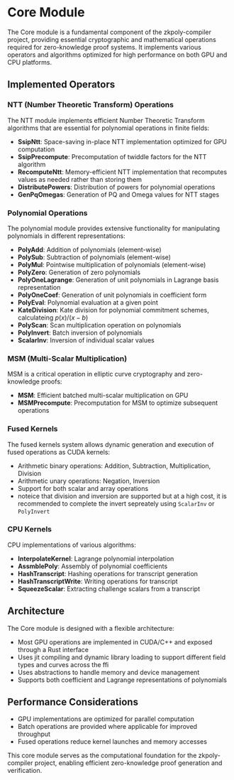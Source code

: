 # Core Module

The Core module is a fundamental component of the zkpoly-compiler project, providing essential cryptographic and mathematical operations required for zero-knowledge proof systems. It implements various operators and algorithms optimized for high performance on both GPU and CPU platforms.

## Implemented Operators

### NTT (Number Theoretic Transform) Operations

The NTT module implements efficient Number Theoretic Transform algorithms that are essential for polynomial operations in finite fields:

- **SsipNtt**: Space-saving in-place NTT implementation optimized for GPU computation
- **SsipPrecompute**: Precomputation of twiddle factors for the NTT algorithm
- **RecomputeNtt**: Memory-efficient NTT implementation that recomputes values as needed rather than storing them
- **DistributePowers**: Distribution of powers for polynomial operations
- **GenPqOmegas**: Generation of PQ and Omega values for NTT stages

### Polynomial Operations

The polynomial module provides extensive functionality for manipulating polynomials in different representations:

- **PolyAdd**: Addition of polynomials (element-wise)
- **PolySub**: Subtraction of polynomials (element-wise)
- **PolyMul**: Pointwise multiplication of polynomials (element-wise)
- **PolyZero**: Generation of zero polynomials
- **PolyOneLagrange**: Generation of unit polynomials in Lagrange basis representation
- **PolyOneCoef**: Generation of unit polynomials in coefficient form
- **PolyEval**: Polynomial evaluation at a given point
- **KateDivision**: Kate  division for polynomial commitment schemes, calculateing $p(x)/(x-b)$
- **PolyScan**: Scan multiplication operation on polynomials
- **PolyInvert**: Batch inversion of polynomials
- **ScalarInv**: Inversion of individual scalar values

### MSM (Multi-Scalar Multiplication)

MSM is a critical operation in elliptic curve cryptography and zero-knowledge proofs:

- **MSM**: Efficient batched multi-scalar multiplication on GPU
- **MSMPrecompute**: Precomputation for MSM to optimize subsequent operations

### Fused Kernels

The fused kernels system allows dynamic generation and execution of fused operations as CUDA kernels:

- Arithmetic binary operations: Addition, Subtraction, Multiplication, Division
- Arithmetic unary operations: Negation, Inversion
- Support for both scalar and array operations
- noteice that division and inversion are supported but at a high cost, it is recommended to complete the invert sepreately using `ScalarInv` or `PolyInvert`

### CPU Kernels

CPU implementations of various algorithms:

- **InterpolateKernel**: Lagrange polynomial interpolation
- **AssmblePoly**: Assembly of polynomial coefficients
- **HashTranscript**: Hashing operations for transcript generation
- **HashTranscriptWrite**: Writing operations for transcript
- **SqueezeScalar**: Extracting challenge scalars from a transcript

## Architecture

The Core module is designed with a flexible architecture:

- Most GPU operations are implemented in CUDA/C++ and exposed through a Rust interface
- Uses jit compiling and dynamic library loading to support different field types and curves across the ffi
- Uses abstractions to handle memory and device management
- Supports both coefficient and Lagrange representations of polynomials

## Performance Considerations

- GPU implementations are optimized for parallel computation
- Batch operations are provided where applicable for improved throughput
- Fused operations reduce kernel launches and memory accesses

This core module serves as the computational foundation for the zkpoly-compiler project, enabling efficient zero-knowledge proof generation and verification.